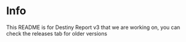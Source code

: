 # Info

This README is for Destiny Report v3 that we are working on, you can check the releases tab for older versions
